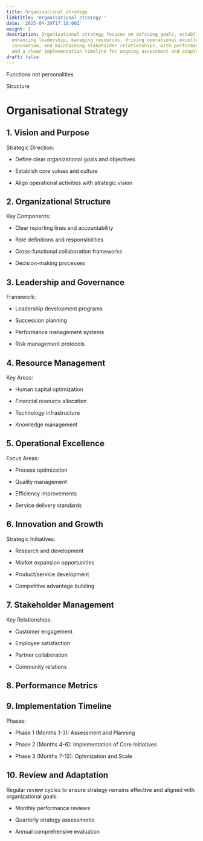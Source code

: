 ```yaml
---
title: Organisational strategy
linkTitle: 'Organisational strategy '
date: '2025-04-29T17:10:00Z'
weight: 1
description: Organizational strategy focuses on defining goals, establishing structure,
  enhancing leadership, managing resources, driving operational excellence, fostering
  innovation, and maintaining stakeholder relationships, with performance metrics
  and a clear implementation timeline for ongoing assessment and adaptation.
draft: false
---
```



Functions not personalities 

Structure 

# Organisational Strategy

## 1. Vision and Purpose

Strategic Direction:

- Define clear organizational goals and objectives

- Establish core values and culture

- Align operational activities with strategic vision

## 2. Organizational Structure

Key Components:

- Clear reporting lines and accountability

- Role definitions and responsibilities

- Cross-functional collaboration frameworks

- Decision-making processes

## 3. Leadership and Governance

Framework:

- Leadership development programs

- Succession planning

- Performance management systems

- Risk management protocols

## 4. Resource Management

Key Areas:

- Human capital optimization

- Financial resource allocation

- Technology infrastructure

- Knowledge management

## 5. Operational Excellence

Focus Areas:

- Process optimization

- Quality management

- Efficiency improvements

- Service delivery standards

## 6. Innovation and Growth

Strategic Initiatives:

- Research and development

- Market expansion opportunities

- Product/service development

- Competitive advantage building

## 7. Stakeholder Management

Key Relationships:

- Customer engagement

- Employee satisfaction

- Partner collaboration

- Community relations

## 8. Performance Metrics

<!-- Unsupported block type: table -->

## 9. Implementation Timeline

Phases:

- Phase 1 (Months 1-3): Assessment and Planning

- Phase 2 (Months 4-6): Implementation of Core Initiatives

- Phase 3 (Months 7-12): Optimization and Scale

## 10. Review and Adaptation

Regular review cycles to ensure strategy remains effective and aligned with organizational goals:

- Monthly performance reviews

- Quarterly strategy assessments

- Annual comprehensive evaluation